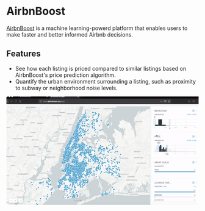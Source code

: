 # AirbnBoost
[AirbnBoost](http://www.airbnboost.xyz) is a machine learning-powerd platform that enables users to make faster and better informed Airbnb decisions.

## Features
- See how each listing is priced compared to similar listings based on AirbnBoost's price prediction algorithm.
- Quantify the urban environment surrounding a listing, such as proximity to subway or neighborhood noise levels.

![](app/templates/airbnBoost_gif.gif)

